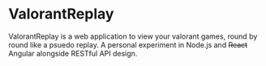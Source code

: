 # ValorantReplay

ValorantReplay is a web application to view your valorant games, round by round like a psuedo replay. A personal experiment in Node.js and ~~React~~ Angular alongside RESTful API design.
